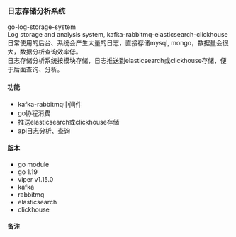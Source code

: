 ### 日志存储分析系统
go-log-storage-system  
Log storage and analysis system, kafka-rabbitmq-elasticsearch-clickhouse  
日常使用的后台、系统会产生大量的日志，直接存储mysql, mongo，数据量会很大，数据分析查询效率低。  
日志存储分析系统按模块存储，日志推送到elasticsearch或clickhouse存储，便于后面查询、分析。

#### 功能
- kafka-rabbitmq中间件  
- go协程消费  
- 推送elasticsearch或clickhouse存储  
- api日志分析、查询  

#### 版本 
- go module
- go 1.19
- viper v1.15.0
- kafka
- rabbitmq
- elasticsearch  
- clickhouse  

#### 备注
